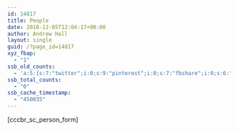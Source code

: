 ```yaml
---
id: 14817
title: People
date: 2018-12-05T12:04:17+00:00
author: Andrew Hall
layout: single
guid: /?page_id=14817
xyz_fbap:
  - "1"
ssb_old_counts:
  - 'a:5:{s:7:"twitter";i:0;s:9:"pinterest";i:0;s:7:"fbshare";i:0;s:6:"reddit";i:0;s:6:"tumblr";N;}'
ssb_total_counts:
  - "0"
ssb_cache_timestamp:
  - "450035"
---
```

[cccbr\_sc\_person_form]
